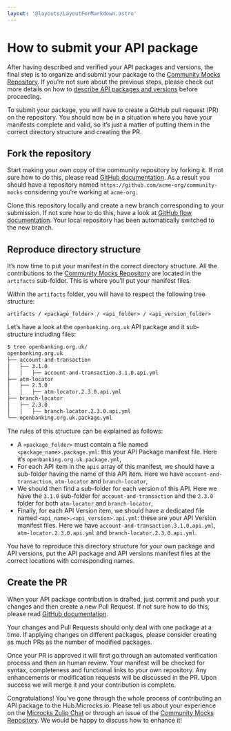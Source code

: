 ```yaml
---
layout: '@layouts/LayoutForMarkdown.astro'
---
```


# How to submit your API package

After having described and verified your API packages and versions, the final step is to organize and submit your package to the [Community Mocks Repository](https://github.com/microcks/community-mocks). If you’re not sure about the previous steps, please check out more details on how to [describe API packages and versions](/doc/create-api-mocks) before proceeding.

To submit your package, you will have to create a GitHub pull request (PR) on the repository. You should now be in a situation where you have your manifests complete and valid, so it’s just a matter of putting them in the correct directory structure and creating the PR.

## Fork the repository

Start making your own copy of the community repository by forking it. If not sure how to do this, please read [GitHub documentation](https://docs.github.com/en/get-started/quickstart/fork-a-repo). As a result you should have a repository named `https://github.com/acme-org/community-mocks` considering you’re working at `acme-org`.

Clone this repository locally and create a new branch corresponding to your submission. If not sure how to do this, have a look at [GitHub flow documentation](https://docs.github.com/en/get-started/quickstart/github-flow#create-a-branch). Your local repository has been automatically switched to the new branch.

## Reproduce directory structure

It’s now time to put your manifest in the correct directory structure. All the contributions to the [Community Mocks Repository](https://github.com/microcks/community-mocks) are located in the `artifacts` sub-folder. This is where you’ll put your manifest files.

Within the `artifacts` folder, you will have to respect the following tree structure:

```
artifacts / <package_folder> / <api_folder> / <api_version_folder>
```

Let’s have a look at the `openbanking.org.uk` API package and it sub-structure including files:

```sh
$ tree openbanking.org.uk/
openbanking.org.uk
├── account-and-transaction
│   ├── 3.1.0
│   │   ├── account-and-transaction.3.1.0.api.yml
├── atm-locator
│   ├── 2.3.0
│   │   ├── atm-locator.2.3.0.api.yml
├── branch-locator
│   ├── 2.3.0
│   │   ├── branch-locator.2.3.0.api.yml
└── openbanking.org.uk.package.yml
```

The rules of this structure can be explained as follows:

* A `<package_folder>` must contain a file named `<package_name>.package.yml`: this your API Package manifest file. Here it’s `openbanking.org.uk.package.yml`,
* For each API item in the `apis` array of this manifest, we should have a sub-folder having the name of this API item. Here we have `account-and-transaction`, `atm-locator` and `branch-locator`,
* We should then find a sub-folder for each version of this API. Here we have the `3.1.0` sub-folder for `account-and-transaction` and the `2.3.0` folder for both `atm-locator` and `branch-locator`,
* Finally, for each API Version item, we should have a dedicated file named `<api_name>.<api_version>.api.yml`: these are your API Version manifest files. Here we have `account-and-transaction.3.1.0.api.yml`, `atm-locator.2.3.0.api.yml` and `branch-locator.2.3.0.api.yml`.

You have to reproduce this directory structure for your own package and API versions, put the API package and API versions manifest files at the correct locations with corresponding names.

## Create the PR

When your API package contribution is drafted, just commit and push your changes and then create a new Pull Request. If not sure how to do this, please read [GitHub documentation](https://docs.github.com/en/get-started/quickstart/github-flow#create-a-pull-request).

Your changes and Pull Requests should only deal with one package at a time. If applying changes on different packages, please consider creating as much PRs as the number of modified packages.

Once your PR is approved it will first go through an automated verification process and then an human review. Your manifest will be checked for syntax, completeness and functional links to your own repository. Any enhancements or modification requests will be discussed in the PR. Upon success we will merge it and your contribution is complete.

Congratulations! You’ve gone through the whole process of contributing an API package to the Hub.Microcks.io. Please tell us about your experience on the [Microcks Zulip Chat](https://microcksio.zulipchat.com) or through an issue of the [Community Mocks Repository](https://github.com/microcks/community-mocks/issues). We would be happy to discuss how to enhance it!
